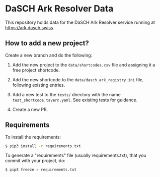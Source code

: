 # DaSCH Ark Resolver Data

This repository holds data for the DaSCH Ark Resolver service running
at https://ark.dasch.swiss.

## How to add a new project?

Create a new branch and do the following:

1. Add the new project to the `data/shortcodes.csv` file and
   assigning it a free project shortcode.

2. Add the new shortcode to the `data/dasch_ark_registry.ini` file, following
   existing entries.

3. Add a new test to the `tests/` directory with the name `test_shortcode.tavern.yaml`.
   See existing tests for guidance.

4. Create a new PR.

## Requirements

To install the requirements:

```bash
$ pip3 install -r requirements.txt
```


To generate a "requirements" file (usually requirements.txt), that you commit with your project, do:

```bash
$ pip3 freeze > requirements.txt
```
